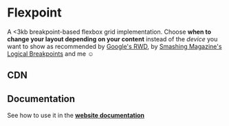 # Flexpoint

A <3kb breakpoint-based flexbox grid implementation. Choose **when to change your layout depending on your content** instead of the *device* you want to show as recommended by [Google's RWD](https://developers.google.com/web/fundamentals/design-and-ui/responsive/fundamentals/how-to-choose-breakpoints), by [Smashing Magazine's Logical Breakpoints](https://www.smashingmagazine.com/2013/03/logical-breakpoints-responsive-design/) and me ☺

## CDN




## Documentation

See how to use it in the [**website documentation**](http://franciscop.github.io/flexpoint/)
